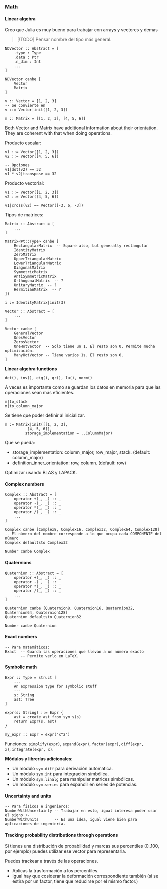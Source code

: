 ### Math

#### Linear algebra

Creo que Julia es muy bueno para trabajar con arrays y vectores y demas

> [!TODO] Pensar nombre del tipo más general.

```
NDVector :: Abstract = [
	.type : Type
	.data : Ptr
	.n_dim : Int
	...
]

NDVector canbe [
	Vector
	Matrix
]
```

```
v :: Vector = [1, 2, 3]
-- Se convierte en
v ::= Vector|init([1, 2, 3])
```

```
m :: Matrix = [[1, 2, 3], [4, 5, 6]]
```

Both Vector and Matrix have additional information about their orientation.
They are coherent with that when doing operations.


Producto escalar:
```
v1 ::= Vector([1, 2, 3])
v2 ::= Vector([4, 5, 6])

-- Opciones
v1|dot(v2) == 32
v1 * v2|transpose == 32
```

Producto vectorial:
```
v1 ::= Vector([1, 2, 3])
v2 ::= Vector([4, 5, 6])

v1|cross(v2) == Vector([-3, 6, -3])
```

Tipos de matrices:

```
Matrix :: Abstract = [
	...
]

Matrix<#t::Type> canbe [
	RectangularMatrix  -- Square also, but generally rectangular
	IdentityMatrix
	ZeroMatrix
	UpperTriangularMatrix
	LowerTriangularMatrix
	DiagonalMatrix
	SymmetricMatrix
	AntiSymmetricMatrix
	OrthogonalMatrix  -- ?
	UnitaryMatrix  -- ?
	HermitianMatrix  -- ?
])
```

```
i := IdentityMatrix|init(3)
```

```
Vector :: Abstract = [
	...
]

Vector canbe [
	GeneralVector
	OnesVector
	ZerosVector
	OneHotVector  -- Solo tiene un 1. El resto son 0. Permite mucha optimización.
	ManyHotVector -- Tiene varios 1s. El resto son 0.
]
```


**Linear algebra functions**

```
det(), inv(), eig(), qr(), lu(), norm()
```

A veces es importante como se guardan los datos en memoria para que las operaciones sean más eficientes.

```
m|to_stack
m|to_column_major
```

Se tiene que poder definir al inicializar.
```
m := Matrix|init([[1, 2, 3],
		  [4, 5, 6]],
		 storage_implementation = ..ColumnMajor)
```

Que se pueda:

- storage_implementation: column_major, row_major, stack. (default: column_major)
- definition_inner_orientation: row, column. (default: row)

Optimizar usando BLAS y LAPACK.

#### Complex numbers

```
Complex :: Abstract = [
	operator +(_, _) :: _
	operator -(_, _) :: _
	operator *(_, _) :: _
	operator /(_, _) :: _
	...
]

Complex canbe [Complex8, Complex16, Complex32, Complex64, Complex128]
-- El número del nombre corresponde a lo que ocupa cada COMPONENTE del número
Complex defaultsto Complex32

Number canbe Complex
```

#### Quaternions

```
Quaternion :: Abstract = [
	operator +(_, _) :: _
	operator -(_, _) :: _
	operator *(_, _) :: _
	operator /(_, _) :: _
	...
]

Quaternion canbe [Quaternion8, Quaternion16, Quaternion32, Quaternion64, Quaternion128]
Quaternion defaultsto Quaternion32

Number canbe Quaternion
```
#### Exact numbers

```
-- Para matemáticos:
Exact  -- Guarda las operaciones que llevan a un número exacto
       -- Permite verlo en LaTeX. 
```


#### Symbolic math

```
Expr :: Type = struct [
    ---
    An expression type for symbolic stuff
    ---
    s: String
    ast: Tree
]

expr(s: String) ::= Expr {
    ast = create_ast_from_sym_s(s)
    return Expr(s, ast)
}

my_expr :: Expr = expr("x^2")
```

Funciones: `simplify(expr)`, `expand(expr)`, `factor(expr)`, `diff(expr, x)`, `integrate(expr, x)`.

**Módulos y librerías adicionales**:

- Un módulo `sym.diff` para derivación automática.
- Un módulo `sym.int` para integración simbólica.
- Un módulo `sym.linalg` para manipular matrices simbólicas.
- Un módulo `sym.series` para expandir en series de potencias.

#### Uncertainty and units

```
-- Para físicos e ingenieros:
NumberWithUncertainty -- Trabajar en esto, igual interesa poder usar el signo +-
NumberWithUnits       -- Es una idea, igual viene bien para aplicaciones de ingeniería.
```

#### Tracking probability distributions through operations

Si tienes una distribución de probabilidad y marcas sus percentiles (0..100, por ejemplo) puedes utilizar ese vector para representarla.

Puedes trackear a través de las operaciones.

- Aplicas la trasformación a los percentiles.
- Igual hay que cosiderar la deformación correspondiente también (si se estira por un factor, tiene que reducirse por el mismo factor.)


